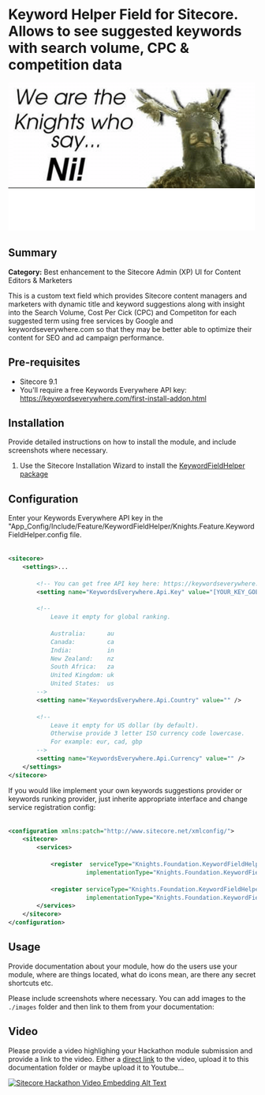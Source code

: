 # Keyword Helper Field for Sitecore. Allows to see suggested keywords with search volume, CPC & competition data #

![Hackathon Logo](images/we-are-the-knights-who-say-ni.png?raw=true "We are the Knight Who Say NI!")

## Summary ##

**Category:**  Best enhancement to the Sitecore Admin (XP) UI for Content Editors & Marketers

This is a custom text field which provides Sitecore content managers and marketers with dynamic title and keyword suggestions along with insight into the Search Volume, Cost Per Cick (CPC) and Competiton for each suggested term  using free services by Google and keywordseverywhere.com so that they may be better able to optimize their content for SEO and ad campaign performance.

## Pre-requisites

- Sitecore 9.1
- You'll require a free Keywords Everywhere API key: https://keywordseverywhere.com/first-install-addon.html


## Installation

Provide detailed instructions on how to install the module, and include screenshots where necessary.

1. Use the Sitecore Installation Wizard to install the [KeywordFieldHelper package](https://github.com/Sitecore-Hackathon/2019-The-Knights-Who-Say-Ni/blob/master/sc.package/Knights.Foundation.KeywordFieldHelper.Master.update)


## Configuration

Enter your Keywords Everywhere API key in the "App_Config/Include/Feature/KeywordFieldHelper/Knights.Feature.KeywordFieldHelper.config file.

```xml

<sitecore>
    <settings>...
   
        <!-- You can get free API key here: https://keywordseverywhere.com/first-install-addon.html -->
        <setting name="KeywordsEverywhere.Api.Key" value="[YOUR_KEY_GOES_HERE]" />
        
        <!--
            Leave it empty for global ranking.
             
            Australia:      au
            Canada:         ca
            India:          in
            New Zealand:    nz
            South Africa:   za
            United Kingdom: uk
            United States:  us
        -->
        <setting name="KeywordsEverywhere.Api.Country" value="" />

        <!--
            Leave it empty for US dollar (by default). 
            Otherwise provide 3 letter ISO currency code lowercase.
            For example: eur, cad, gbp
        -->
        <setting name="KeywordsEverywhere.Api.Currency" value="" />
    </settings>
</sitecore>
```
If you would like implement your own keywords suggestions provider or keywords runking provider, just inherite appropriate interface and change service registration config:

```xml

<configuration xmlns:patch="http://www.sitecore.net/xmlconfig/">
    <sitecore>
        <services>

            <register  serviceType="Knights.Foundation.KeywordFieldHelper.Services.IKeywordSuggestionsProvider, Knights.Foundation.KeywordFieldHelper"
                      implementationType="Knights.Foundation.KeywordFieldHelper.Services.GoogleKeywordSuggestionsProvider, Knights.Foundation.KeywordFieldHelper" />

            <register serviceType="Knights.Foundation.KeywordFieldHelper.Services.IKeywordRankingProvider, Knights.Foundation.KeywordFieldHelper"
                      implementationType="Knights.Foundation.KeywordFieldHelper.Services.KeywordsEverywhereKeywordRankingProvider, Knights.Foundation.KeywordFieldHelper" />
        </services>
    </sitecore>
</configuration>

```

## Usage

Provide documentation  about your module, how do the users use your module, where are things located, what do icons mean, are there any secret shortcuts etc.

Please include screenshots where necessary. You can add images to the `./images` folder and then link to them from your documentation:


## Video

Please provide a video highlighing your Hackathon module submission and provide a link to the video. Either a [direct link](https://www.youtube.com/watch?v=EpNhxW4pNKk) to the video, upload it to this documentation folder or maybe upload it to Youtube...

[![Sitecore Hackathon Video Embedding Alt Text](https://img.youtube.com/vi/EpNhxW4pNKk/0.jpg)](https://www.youtube.com/watch?v=EpNhxW4pNKk)
